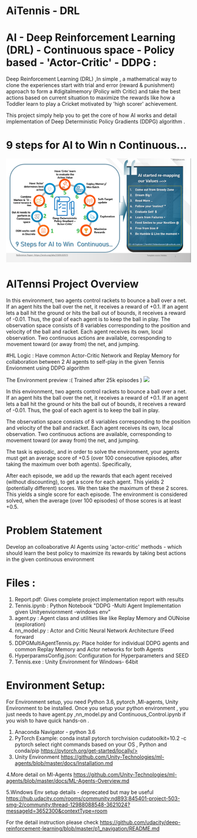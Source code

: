 # AiTennis - DRL

# AI - Deep Reinforcement Learning (DRL) - Continuous space - Policy based - 'Actor-Critic' - DDPG :
Deep Reinforcement Learning (DRL) ,In simple , a mathematical way to clone the experiences start with trial and error (reward & punishment) approach to form a #digitalmemory (Policy with Critic) and take the best actions based on current situation to maximize the rewards like how a Toddler learn to play a Cricket  motivated by 'high scorer' achievement.

This project simply help you to get the core of how AI works and detail implementation of Deep Deterministic Policy Gradients (DDPG) algorithm .


# 9 steps for AI to Win n Continuous...

<img src=images/9StepsDDPG_ActorCriticv2.png width="684">

# AITennsi Project Overview

In this environment, two agents control rackets to bounce a ball over a net. If an agent hits the ball over the net, it receives a reward of +0.1. If an agent lets a ball hit the ground or hits the ball out of bounds, it receives a reward of -0.01. Thus, the goal of each agent is to keep the ball in play.  The observation space consists of 8 variables corresponding to the position and velocity of the ball and racket. Each agent receives its own, local observation. Two continuous actions are available, corresponding to movement toward (or away from) the net, and jumping.

#HL Logic : Have common Actor-Critic Network and Replay Memory for collaboration between 2 AI agents to self-play  in the given Tennis Envionment using DDPG algorithm

The Environment preview :( Trained after 25k episodes )
<img src=images/25KEpisodespoint2.gif width="684">

In this environment, two agents control rackets to bounce a ball over a net. If an agent hits the ball over the net, it receives a reward of +0.1. If an agent lets a ball hit the ground or hits the ball out of bounds, it receives a reward of -0.01. Thus, the goal of each agent is to keep the ball in play.

The observation space consists of 8 variables corresponding to the position and velocity of the ball and racket. Each agent receives its own, local observation. Two continuous actions are available, corresponding to movement toward (or away from) the net, and jumping.

The task is episodic, and in order to solve the environment, your agents must get an average score of +0.5 (over 100 consecutive episodes, after taking the maximum over both agents). Specifically,

After each episode, we add up the rewards that each agent received (without discounting), to get a score for each agent. This yields 2 (potentially different) scores. We then take the maximum of these 2 scores.
This yields a single score for each episode.
The environment is considered solved, when the average (over 100 episodes) of those scores is at least +0.5.

# Problem Statement
Develop an colloaborative AI Agents using 'actor-critic' methods - which should learn the best policy to maximize its rewards by taking best actions in the given continuous environment  


# Files :

1. Report.pdf: Gives complete project implementation report with results
2. Tennis.ipynb : Python Notebook "DDPG -Multi Agent Implementation given Unityenviornment -windows env"
3. agent.py : Agent class and utilities like  like Replay Memory and OUNoise (exploration)
4. nn_model.py : Actor and Critic Neural Network Architecture (Feed forward
5. DDPGMultiAgentTennis.py: Place holder for individual DDPG agents and common Replay Memory and Actor networks for both Agents
6. HyperparamsConfig.json: Configuration for Hyperparameters and SEED
7. Tennis.exe : Unity Environment for Windows- 64bit



# Environment Setup:
For Environment setup, you need Python 3.6, pytorch ,Ml-agents, Unity Environment to be installed. Once you setup your python environment , you just needs to have agent.py ,nn_model.py and Continuous_Control.ipynb if you wish to have quick hands-on .
1. Anaconda Navigator - python 3.6
2. PyTorch 
 Example: conda install pytorch torchvision cudatoolkit=10.2 -c pytorch
 select right commands based on your OS , Python and conda/pip 
  https://pytorch.org/get-started/locally/>
3. Unity Environment 
   https://github.com/Unity-Technologies/ml-agents/blob/master/docs/Installation.md
   
4.More detail on  Ml-Agents 
   https://github.com/Unity-Technologies/ml-agents/blob/master/docs/ML-Agents-Overview.md

5.Windows Env setup details - deprecated but may be useful
  https://hub.udacity.com/rooms/community:nd893:845401-project-503-smg-2/community:thread-12988088548-3621024?messageId=3652300&contextType=room

  
For the detail instruction please check https://github.com/udacity/deep-reinforcement-learning/blob/master/p1_navigation/README.md

